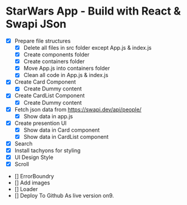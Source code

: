 # StarWars App - Build with React & Swapi JSon

* [x] Prepare file structures
  * [x] Delete all files in src folder except App.js & index.js
  * [x] Create components folder
  * [x] Create containers folder
  * [x] Move App.js into containers folder
  * [x] Clean all code in App.js & index.js
* [x] Create Card Component
  * [x] Create Dummy content
* [x] Create CardList Component  
  * [x] Create Dummy content 
* [x] Fetch json data from https://swapi.dev/api/people/
  * [x] Show data in app.js
* [x] Create presention UI
  * [x] Show data in Card component
  * [x] Show data in CardList component
* [x] Search
* [x] Install tachyons for styling
* [x] UI Design Style
* [x] Scroll
* [] ErrorBoundry
* [] Add images
* [] Loader
* [] Deploy To Github As live version on9.

